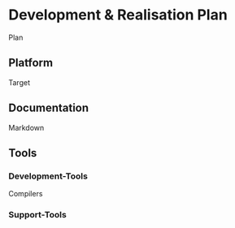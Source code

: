 # Development & Realisation Plan
Plan

## Platform
Target

## Documentation

Markdown

## Tools

### Development-Tools
Compilers

### Support-Tools
